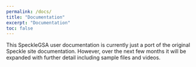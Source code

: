 ```yaml
---
permalink: /docs/
title: "Documentation"
excerpt: "Documentation"
toc: false
---
```


This SpeckleGSA user documentation is currently just a port of the original Speckle site documentation. However, over the next few months it will be expanded with further detail including sample files and videos.